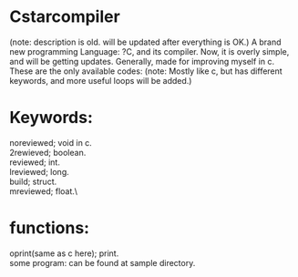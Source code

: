 # Cstarcompiler
(note: description is old. will be updated after everything is OK.)
A brand new programming Language: ?C, and its compiler. Now, it is overly simple, and will be getting updates.
Generally, made for improving myself in c. These are the only available codes:
(note: Mostly like c, but has different keywords, and more useful loops will be added.)
# Keywords:
noreviewed; void in c.\
2rewieved; boolean.\
reviewed; int.\
lreviewed; long.\
build; struct.\
mreviewed; float.\
# functions:
oprint(same as c here); print.\
some program: can be found at sample directory.
